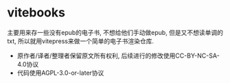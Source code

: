 # vitebooks

主要用来存一些没有epub的电子书, 不想给他们手动做epub, 但是又不想读单调的txt, 所以就用vitepress来做一个简单的电子书渲染仓库.

+ 原作者/译者/整理者保留原文所有权利, 后续进行的修改使用CC-BY-NC-SA-4.0协议
+ 代码使用AGPL-3.0-or-later协议
